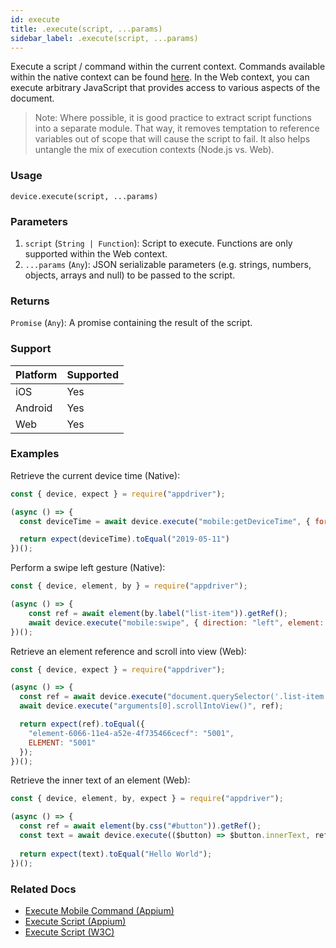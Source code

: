 ```yaml
---
id: execute
title: .execute(script, ...params)
sidebar_label: .execute(script, ...params)
---
```


Execute a script / command within the current context. Commands available within the native context can be found [here](http://appium.io/docs/en/commands/mobile-command/). In the Web context, you can execute arbitrary JavaScript that provides access to various aspects of the document. 

> Note: Where possible, it is good practice to extract script functions into a separate module. That way, it removes temptation to reference variables out of scope that will cause the script to fail. It also helps untangle the mix of execution contexts (Node.js vs. Web).

### Usage

```text
device.execute(script, ...params)
```

### Parameters

1. `script` (`String | Function`): Script to execute. Functions are only supported within the Web context.
2. `...params` (`Any`): JSON serializable parameters (e.g. strings, numbers, objects, arrays and null) to be passed to the script.

### Returns

`Promise` (`Any`): A promise containing the result of the script.

### Support

| Platform | Supported |
| -------- | --------- |
| iOS      | Yes       |
| Android  | Yes       |
| Web      | Yes       |

### Examples

Retrieve the current device time (Native): 

```javascript
const { device, expect } = require("appdriver");

(async () => {
  const deviceTime = await device.execute("mobile:getDeviceTime", { format: "YYYY-MM-DD" });

  return expect(deviceTime).toEqual("2019-05-11")
})();
```

Perform a swipe left gesture (Native):

```javascript
const { device, element, by } = require("appdriver");

(async () => {
    const ref = await element(by.label("list-item")).getRef();
    await device.execute("mobile:swipe", { direction: "left", element: ref });
})();
```

Retrieve an element reference and scroll into view (Web):

```javascript
const { device, expect } = require("appdriver");

(async () => {
  const ref = await device.execute("document.querySelector('.list-item:nth-child(arguments[0])')", 5);
  await device.execute("arguments[0].scrollIntoView()", ref);

  return expect(ref).toEqual({
    "element-6066-11e4-a52e-4f735466cecf": "5001",
    ELEMENT: "5001"
  });
})();
```

Retrieve the inner text of an element (Web):

```javascript
const { device, element, by, expect } = require("appdriver");

(async () => {
  const ref = await element(by.css("#button")).getRef();
  const text = await device.execute(($button) => $button.innerText, ref);
  
  return expect(text).toEqual("Hello World");
})();
```

### Related Docs

- [Execute Mobile Command (Appium)](http://appium.io/docs/en/commands/mobile-command/)
- [Execute Script (Appium)](http://appium.io/docs/en/commands/web/execute/)
- [Execute Script (W3C)](https://www.w3.org/TR/webdriver/#dfn-execute-script)